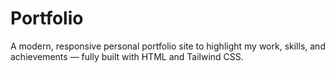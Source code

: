 # Portfolio
A modern, responsive personal portfolio site to highlight my work, skills, and achievements — fully built with HTML and Tailwind CSS.
